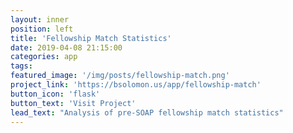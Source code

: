 ```yaml
---
layout: inner
position: left
title: 'Fellowship Match Statistics'
date: 2019-04-08 21:15:00
categories: app
tags:
featured_image: '/img/posts/fellowship-match.png'
project_link: 'https://bsolomon.us/app/fellowship-match'
button_icon: 'flask'
button_text: 'Visit Project'
lead_text: "Analysis of pre-SOAP fellowship match statistics"
---
```

